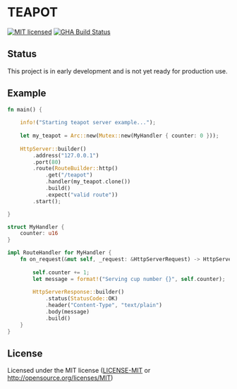 # TEAPOT
[![MIT licensed](https://img.shields.io/badge/license-MIT-blue.svg)](./LICENSE-MIT)
[![GHA Build Status](https://github.com/burdockcascade/teapot/workflows/CI/badge.svg)](https://github.com/burdockcascade/teapot/actions?query=workflow%3ACI)

## Status
This project is in early development and is not yet ready for production use.

## Example
```rust
fn main() {
    
    info!("Starting teapot server example...");
    
    let my_teapot = Arc::new(Mutex::new(MyHandler { counter: 0 }));
    
    HttpServer::builder()
        .address("127.0.0.1")
        .port(80)
        .route(RouteBuilder::http()
            .get("/teapot")
            .handler(my_teapot.clone())
            .build()
            .expect("valid route"))
        .start();

}

struct MyHandler {
    counter: u16
}

impl RouteHandler for MyHandler {
    fn on_request(&mut self, _request: &HttpServerRequest) -> HttpServerResponse {
        
        self.counter += 1;
        let message = format!("Serving cup number {}", self.counter);
        
        HttpServerResponse::builder()
            .status(StatusCode::OK)
            .header("Content-Type", "text/plain")
            .body(message)
            .build()
    }
}
```

## License
Licensed under the MIT license ([LICENSE-MIT](LICENSE-MIT) or http://opensource.org/licenses/MIT)
